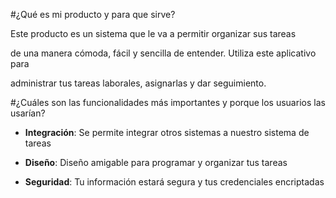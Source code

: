 #¿Qué es mi producto y para que sirve?

Este producto es un sistema que le va a permitir organizar sus tareas


de una manera cómoda, fácil y sencilla de entender. Utiliza este aplicativo para


administrar tus tareas laborales, asignarlas y dar seguimiento.


#¿Cuáles son las funcionalidades más importantes y porque los usuarios las usarían?


- **Integración**: Se permite integrar otros sistemas a nuestro sistema de tareas

- **Diseño**: Diseño amigable para programar y organizar tus tareas

- **Seguridad**: Tu información estará segura y tus credenciales encriptadas

